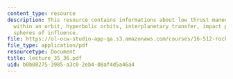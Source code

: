 ```yaml
---
content_type: resource
description: This resource contains informations about low thrust maneuvers and re-positing
  within an orbit, hyperbolic orbits, interplanetary transfer, impact parameter and
  spheres of influence.
file: https://ol-ocw-studio-app-qa.s3.amazonaws.com/courses/16-512-rocket-propulsion-fall-2005/b0b082753985a3c02eb408af4d5a46a4_lecture_35_36.pdf
file_type: application/pdf
resourcetype: Document
title: lecture_35_36.pdf
uid: b0b08275-3985-a3c0-2eb4-08af4d5a46a4
---
```

